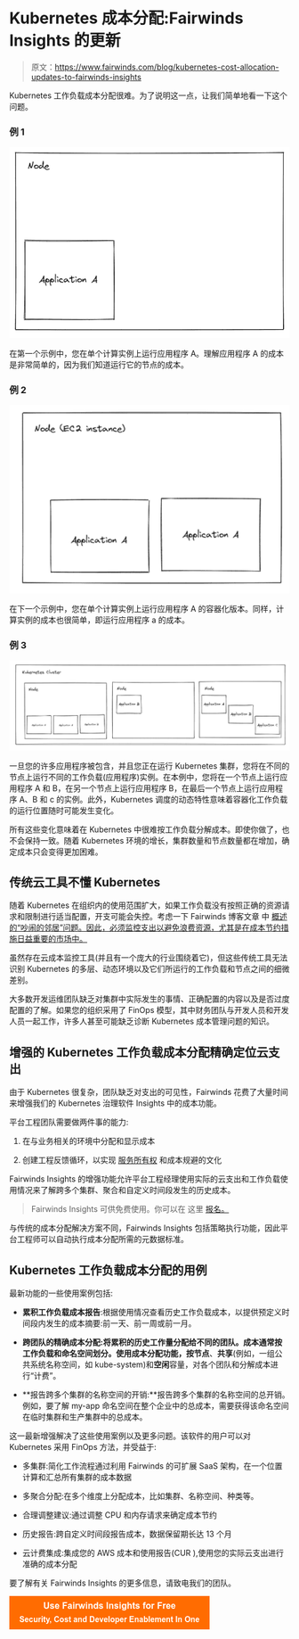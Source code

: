 # Kubernetes 成本分配:Fairwinds Insights 的更新

> 原文：<https://www.fairwinds.com/blog/kubernetes-cost-allocation-updates-to-fairwinds-insights>

 Kubernetes 工作负载成本分配很难。为了说明这一点，让我们简单地看一下这个问题。

### **例 1**

![Image: Node with Application A running inside. ](img/1ae9191dbd6767ee9d52b366f3cfbcaf.png)

在第一个示例中，您在单个计算实例上运行应用程序 A。理解应用程序 A 的成本是非常简单的，因为我们知道运行它的节点的成本。

### **例 2**

![Image: One node running two instances of Application A.](img/4b98cac651354df076dbbeea87b001d1.png)

在下一个示例中，您在单个计算实例上运行应用程序 A 的容器化版本。同样，计算实例的成本也很简单，即运行应用程序 a 的成本。

### **例 3**

![Image: Kubernetes cluster running 3 nodes. The first node runs two instances of Application A, one of Application B. The second node runs Application A, the third node runs Application A, B and C. ](img/80950fe943655f884f3071a71e54f720.png)

一旦您的许多应用程序被包含，并且您正在运行 Kubernetes 集群，您将在不同的节点上运行不同的工作负载(应用程序)实例。在本例中，您将在一个节点上运行应用程序 A 和 B，在另一个节点上运行应用程序 B，在最后一个节点上运行应用程序 A、B 和 c 的实例。此外，Kubernetes 调度的动态特性意味着容器化工作负载的运行位置随时可能发生变化。

所有这些变化意味着在 Kubernetes 中很难按工作负载分解成本。即使你做了，也不会保持一致。随着 Kubernetes 环境的增长，集群数量和节点数量都在增加，确定成本只会变得更加困难。

## 传统云工具不懂 Kubernetes

随着 Kubernetes 在组织内的使用范围扩大，如果工作负载没有按照正确的资源请求和限制进行适当配置，开支可能会失控。考虑一下 Fairwinds 博客文章 中 [概述的“吵闹的邻居”问题。因此，必须监控支出以避免浪费资源，尤其是在成本节约措施日益重要的市场中。](https://www.fairwinds.com/blog/5-problems-with-kubernetes-cost-estimation-strategies)

虽然存在云成本监控工具(并且有一个庞大的行业围绕着它)，但这些传统工具无法识别 Kubernetes 的多层、动态环境以及它们所运行的工作负载和节点之间的细微差别。

大多数开发运维团队缺乏对集群中实际发生的事情、正确配置的内容以及是否过度配置的了解。如果您的组织采用了 FinOps 模型，其中财务团队与开发人员和开发人员一起工作，许多人甚至可能缺乏诊断 Kubernetes 成本管理问题的知识。

## 增强的 Kubernetes 工作负载成本分配精确定位云支出

由于 Kubernetes 很复杂，团队缺乏对支出的可见性，Fairwinds 花费了大量时间来增强我们的 Kubernetes 治理软件 Insights 中的成本功能。

平台工程团队需要做两件事的能力:

1.  在与业务相关的环境中分配和显示成本

2.  创建工程反馈循环，以实现 [服务所有权](https://www.fairwinds.com/cloud-native-service-ownership) 和成本规避的文化

Fairwinds Insights 的增强功能允许平台工程经理使用实际的云支出和工作负载使用情况来了解跨多个集群、聚合和自定义时间段发生的历史成本。

> Fairwinds Insights 可供免费使用。你可以在 这里 [报名。](https://www.fairwinds.com/coming-soon)

与传统的成本分配解决方案不同，Fairwinds Insights 包括策略执行功能，因此平台工程师可以自动执行成本分配所需的元数据标准。

## Kubernetes 工作负载成本分配的用例

最新功能的一些使用案例包括:

*   **累积工作负载成本报告**:根据使用情况查看历史工作负载成本，以提供预定义时间段内发生的成本摘要:前一天、前一周或前一月。

*   **跨团队的精确成本分配:**将累积的历史工作量分配给不同的团队。成本通常按工作负载和命名空间划分。使用成本分配功能，按**节点**、**共享**(例如，一组公共系统名称空间，如 kube-system)和**空闲**容量，对各个团队和分解成本进行“计费”。

*   **报告跨多个集群的名称空间的开销:**报告跨多个集群的名称空间的总开销。例如，要了解 my-app 命名空间在整个企业中的总成本，需要获得该命名空间在临时集群和生产集群中的总成本。

这一最新增强解决了这些使用案例以及更多问题。该软件的用户可以对 Kubernetes 采用 FinOps 方法，并受益于:

*   多集群:简化工作流程通过利用 Fairwinds 的可扩展 SaaS 架构，在一个位置计算和汇总所有集群的成本数据

*   多聚合分配:在多个维度上分配成本，比如集群、名称空间、种类等。

*   合理调整建议:通过调整 CPU 和内存请求来确定成本节约

*   历史报告:跨自定义时间段报告成本，数据保留期长达 13 个月

*   云计费集成:集成您的 AWS 成本和使用报告(CUR ),使用您的实际云支出进行准确的成本分配

要了解有关 Fairwinds Insights 的更多信息，请致电我们的团队。

[![Use Fairwinds Insights for Free Security, Cost and Developer Enablement In One](img/7c86296320eb01b215d8e2755e9c5b9d.png)](https://cta-redirect.hubspot.com/cta/redirect/2184645/34aa4987-a1f9-438a-a145-d7d82d5c479a)